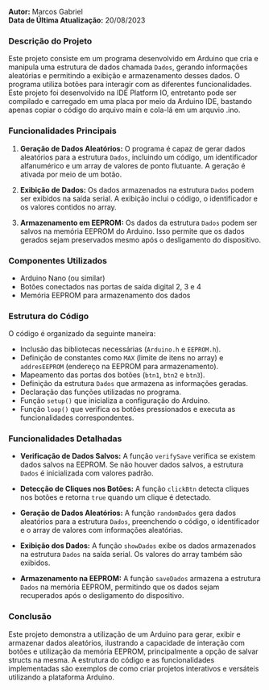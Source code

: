 **Autor:** Marcos Gabriel  
**Data de Última Atualização:** 20/08/2023

### Descrição do Projeto

Este projeto consiste em um programa desenvolvido em Arduino que cria e manipula uma estrutura de dados chamada `Dados`, gerando informações aleatórias e permitindo a exibição e armazenamento desses dados. O programa utiliza botões para interagir com as diferentes funcionalidades. Este projeto foi desenvolvido na IDE Platform IO, entretanto pode ser compilado e carregado em uma placa por meio da Arduino IDE, bastando apenas copiar o código do arquivo main e cola-lá em um arquvio .ino.

### Funcionalidades Principais

1. **Geração de Dados Aleatórios:** O programa é capaz de gerar dados aleatórios para a estrutura `Dados`, incluindo um código, um identificador alfanumérico e um array de valores de ponto flutuante. A geração é ativada por meio de um botão.

2. **Exibição de Dados:** Os dados armazenados na estrutura `Dados` podem ser exibidos na saída serial. A exibição inclui o código, o identificador e os valores contidos no array.

3. **Armazenamento em EEPROM:** Os dados da estrutura `Dados` podem ser salvos na memória EEPROM do Arduino. Isso permite que os dados gerados sejam preservados mesmo após o desligamento do dispositivo.

### Componentes Utilizados

- Arduino Nano (ou similar)
- Botões conectados nas portas de saída digital 2, 3 e 4
- Memória EEPROM para armazenamento dos dados

### Estrutura do Código

O código é organizado da seguinte maneira:

- Inclusão das bibliotecas necessárias (`Arduino.h` e `EEPROM.h`).
- Definição de constantes como `MAX` (limite de itens no array) e `addresEEPROM` (endereço na EEPROM para armazenamento).
- Mapeamento das portas dos botões (`btn1`, `btn2` e `btn3`).
- Definição da estrutura `Dados` que armazena as informações geradas.
- Declaração das funções utilizadas no programa.
- Função `setup()` que inicializa a configuração do Arduino.
- Função `loop()` que verifica os botões pressionados e executa as funcionalidades correspondentes.

### Funcionalidades Detalhadas

- **Verificação de Dados Salvos:** A função `verifySave` verifica se existem dados salvos na EEPROM. Se não houver dados salvos, a estrutura `Dados` é inicializada com valores padrão.

- **Detecção de Cliques nos Botões:** A função `clickBtn` detecta cliques nos botões e retorna `true` quando um clique é detectado.

- **Geração de Dados Aleatórios:** A função `randomDados` gera dados aleatórios para a estrutura `Dados`, preenchendo o código, o identificador e o array de valores com informações aleatórias.

- **Exibição dos Dados:** A função `showDados` exibe os dados armazenados na estrutura `Dados` na saída serial. Os valores do array também são exibidos.

- **Armazenamento na EEPROM:** A função `saveDados` armazena a estrutura `Dados` na memória EEPROM, permitindo que os dados sejam recuperados após o desligamento do dispositivo.

### Conclusão

Este projeto demonstra a utilização de um Arduino para gerar, exibir e armazenar dados aleatórios, ilustrando a capacidade de interação com botões e utilização da memória EEPROM, principalmente a opção de salvar structs na mesma. A estrutura do código e as funcionalidades implementadas são exemplos de como criar projetos interativos e versáteis utilizando a plataforma Arduino.
